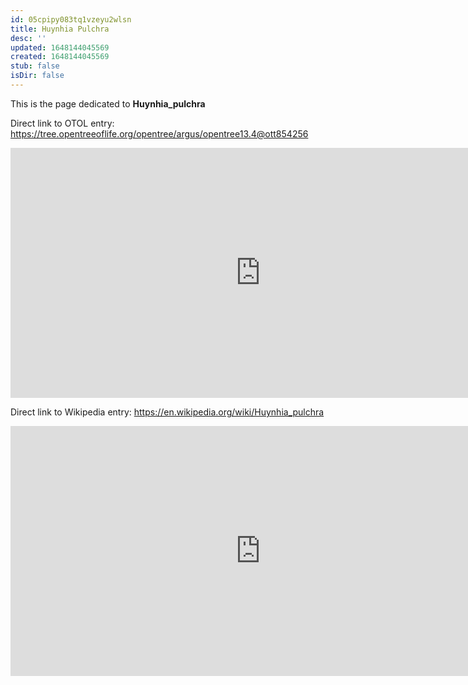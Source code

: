 ```yaml
---
id: 05cpipy083tq1vzeyu2wlsn
title: Huynhia Pulchra
desc: ''
updated: 1648144045569
created: 1648144045569
stub: false
isDir: false
---
```

This is the page dedicated to **Huynhia_pulchra**


Direct link to OTOL entry: https://tree.opentreeoflife.org/opentree/argus/opentree13.4@ott854256



<html>
    <body>
    <iframe src="https://tree.opentreeoflife.org/opentree/argus/opentree13.4@ott854256"
    width="800" height="400" frameborder="0" allowfullscreen> </iframe>
    </body>
</html>
    


Direct link to Wikipedia entry: https://en.wikipedia.org/wiki/Huynhia_pulchra



<html>
    <body>
    <iframe src="https://en.wikipedia.org/wiki/Huynhia_pulchra"
    width="800" height="400" frameborder="0" allowfullscreen> </iframe>
    </body>
</html>
    
